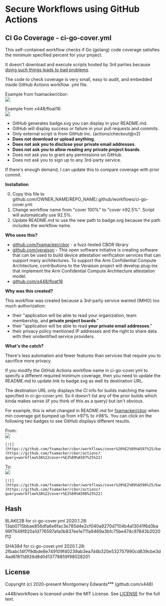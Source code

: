 # Secure Workflows using GitHub Actions

## CI Go Coverage - ci-go-cover.yml
This self-contained workflow checks if Go (golang) code coverage satisfies the minimum specified percent for your project.

It doesn't download and execute scripts hosted by 3rd parties because [doing such things leads to bad problems](https://www.securityweek.com/codecov-bash-uploader-dev-tool-compromised-supply-chain-hack).

The code to check coverage is very small, easy to audit, and embedded inside GitHub Actions workflow .yml file.

Example from fxamacker/cbor:  
[![](https://github.com/fxamacker/cbor/workflows/cover%20%E2%89%A596%25/badge.svg)](https://github.com/fxamacker/cbor/actions?query=workflow%3A%22cover+%E2%89%A596%25%22)

Example from x448/float16:  
[![](https://github.com/x448/float16/workflows/cover%20100%25/badge.svg)](https://github.com/x448/float16/actions?query=workflow%3A%22cover+100%25%22)

* GitHub generates badge.svg you can display in your README.md.
* GitHub will display success or failure in your pull requests and commits.
* Only external script is from GitHub Inc. (actions/checkout@v2)
* __Does not download or upload anything__.
* __Does not ask you to disclose your private email addresses__.
* __Does not ask you to allow reading any private project boards__.
* Does not ask you to grant any permissions on GitHub.
* Does not ask you to sign up to any 3rd-party service.

If there's enough demand, I can update this to compare coverage with prior commit.

__Installation__

0. Copy this file to github.com/OWNER_NAME/REPO_NAME/.github/workflows/ci-go-cover.yml  
1. Change workflow name from "cover 100%" to "cover ≥92.5%". Script will automatically use 92.5%.  
2. Update README.md to use the new path to badge.svg because the path includes the workflow name.  

__Who uses this?__

* [github.com/fxamacker/cbor](https://github.com/fxamacker/cbor) - a fuzz-tested CBOR library
* [github.com/veraison](https://github.com/veraison) - This open software initiative is creating software that can be used to build device attestation verification services that can support many architectures. To support the Arm Confidential Compute Architecture, contributions to the Veraison project will develop plug-ins that implement the Arm Confidential Compute Architecture attestation model.
* [github.com/x448/float16](https://github.com/x448/float16)

__Why was this created?__  

This workflow was created because a 3rd-party service wanted (IMHO) too much authorization:
* their "application will be able to read your organization, team membership, and __private project boards__."
* their "application will be able to read __your private email addresses__."
* their privacy policy mentioned IP addresses and the right to share data with their unidentified service providers.

__What's the catch?__

There's less automation and fewer features than services that require you to sacrifice more privacy.

If you modify the GitHub Actions workflow name in ci-go-cover.yml to specify a different required minimum coverage, then you need to update the README.md to update link to badge.svg as well its destination URL.

The destination URL only displays the CI info for builds matching the name specified in ci-go-cover.yml.  So it doesn't list any of the prior builds which kinda makes sense (if you think of this as a query) but isn't obvious.

For example, this is what changed in README.md for [fxamacker/cbor](https://github.com/fxamacker/cbor) when min coverage got bumped up from ≥97% to ≥98%.  You can click on the following two badges to see GitHub displays different results.

From:  
[![](https://github.com/fxamacker/cbor/workflows/cover%20%E2%89%A597%25/badge.svg)](https://github.com/fxamacker/cbor/actions?query=workflow%3A%22cover+%E2%89%A597%25%22)

```
[![](https://github.com/fxamacker/cbor/workflows/cover%20%E2%89%A597%25/badge.svg)](https://github.com/fxamacker/cbor/actions?query=workflow%3A%22cover+%E2%89%A597%25%22)
```

To:  
[![](https://github.com/fxamacker/cbor/workflows/cover%20%E2%89%A598%25/badge.svg)](https://github.com/fxamacker/cbor/actions?query=workflow%3A%22cover+%E2%89%A598%25%22)

```
[![](https://github.com/fxamacker/cbor/workflows/cover%20%E2%89%A598%25/badge.svg)](https://github.com/fxamacker/cbor/actions?query=workflow%3A%22cover+%E2%89%A598%25%22)
```

## Hash
BLAKE2B for ci-go-cover.yml 2020.1.28:  
13ab0715bbae856dfa6e6fac3e785d4e2cf040a9270d7104b4a13041f6d3ba99f7649f820a1d776597afa0b837ee1e711a9469a3bfc75be474c97843b2020f12

SHA384 for ci-go-cover.yml 2020.1.28:  
2fbabc14f7f9dbde8e749109f40239ab3ea7d4b320e532757990cd839cbe3d4ad61611d926d8d0413778859f98028201

## License
Copyright (c) 2020-present Montgomery Edwards⁴⁴⁸ (github.com/x448)

x448/workflows is licensed under the MIT License. See [LICENSE](LICENSE) for the full text.
